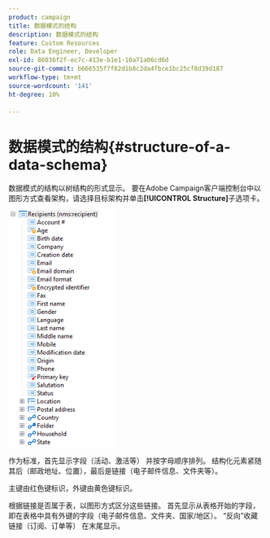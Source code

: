 ```yaml
---
product: campaign
title: 数据模式的结构
description: 数据模式的结构
feature: Custom Resources
role: Data Engineer, Developer
exl-id: 86036f2f-ec7c-413e-b1e1-10a71a06cd6d
source-git-commit: b666535f7f82d1b8c2da4fbce1bc25cf8d39d187
workflow-type: tm+mt
source-wordcount: '141'
ht-degree: 10%

---
```


# 数据模式的结构{#structure-of-a-data-schema}

数据模式的结构以树结构的形式显示。 要在Adobe Campaign客户端控制台中以图形方式查看架构，请选择目标架构并单击&#x200B;**[!UICONTROL Structure]**&#x200B;子选项卡。

![](assets/d_ncs_integration_schema_arbo.png)

作为标准，首先显示字段（活动、激活等） 并按字母顺序排列。 结构化元素紧随其后（邮政地址、位置），最后是链接（电子邮件信息、文件夹等）。

主键由红色键标识，外键由黄色键标识。

根据链接是否属于表，以图形方式区分这些链接。 首先显示从表格开始的字段，即在表格中具有外键的字段（电子邮件信息、文件夹、国家/地区）。 “反向”收藏链接（订阅、订单等） 在末尾显示。
